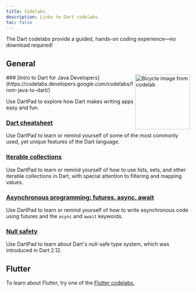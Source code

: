 ```yaml
---
title: Codelabs
description: Links to Dart codelabs.
toc: false
---
```


The Dart codelabs provide a guided, 
hands-on coding experience—no download required!

## General

<img src="/codelabs/images/from-java-to-dart.png" width="150px" alt="Bicycle image from codelab" align="right">
### [Intro to Dart for Java Developers](https://codelabs.developers.google.com/codelabs/from-java-to-dart/)

Use DartPad to explore how
Dart makes writing apps easy and fun.

### [Dart cheatsheet](/codelabs/dart-cheatsheet)

Use DartPad to learn or remind yourself of
some of the most commonly used, yet unique features of the Dart language.

### [Iterable collections](/codelabs/iterables)

Use DartPad to learn or remind yourself of how to use
lists, sets, and other iterable collections in Dart,
with special attention to filtering and mapping values.

### [Asynchronous programming: futures, async, await](/codelabs/async-await)

Use DartPad to learn or remind yourself of how to write 
asynchronous code using futures and the `async` and `await` keywords.

### [Null safety](/codelabs/null-safety)

Use DartPad to learn about Dart's null-safe type system,
which was introduced in Dart 2.12.

## Flutter

To learn about Flutter, try one of the
[Flutter codelabs.]({{site.flutter-docs}}/codelabs)
